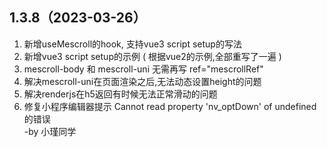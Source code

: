 ## 1.3.8（2023-03-26）
1. 新增useMescroll的hook, 支持vue3 script setup的写法  
2. 新增vue3 script setup的示例 ( 根据vue2的示例,全部重写了一遍 )  
3. mescroll-body 和 mescroll-uni 无需再写 ref="mescrollRef"  
4. 解决mescroll-uni在页面渲染之后,无法动态设置height的问题  
5. 解决renderjs在h5返回有时候无法正常滑动的问题  
6. 修复小程序编辑器提示 Cannot read property 'nv_optDown' of undefined 的错误  
-by 小瑾同学
